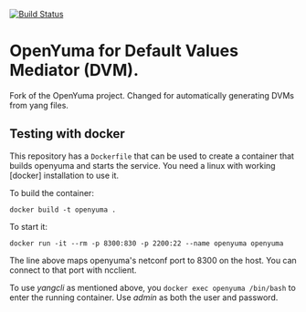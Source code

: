 [![Build Status](https://travis-ci.org/OpenClovis/OpenYuma.png?branch=master)](https://travis-ci.org/OpenClovis/OpenYuma)

OpenYuma for Default Values Mediator (DVM).
========

Fork of the OpenYuma project. Changed for automatically generating DVMs from yang files.


Testing with docker
-------------------

This repository has a `Dockerfile` that can be used to create a container that
builds openyuma and starts the service. You need a linux with working [docker]
installation to use it.

To build the container:
~~~
docker build -t openyuma .
~~~

To start it:
~~~
docker run -it --rm -p 8300:830 -p 2200:22 --name openyuma openyuma
~~~

The line above maps openyuma's netconf port to 8300 on the host. You can
connect to that port with ncclient.

To use *yangcli* as mentioned above, you `docker exec openyuma /bin/bash` to
enter the running container. Use *admin* as both the user and password.

